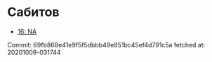 # Сабитов
- [16: NA](16.md)

Commit: 69fb868e41e9f5f5dbbb49e851bc45ef4d791c5a
 fetched at: 20201009-031744

